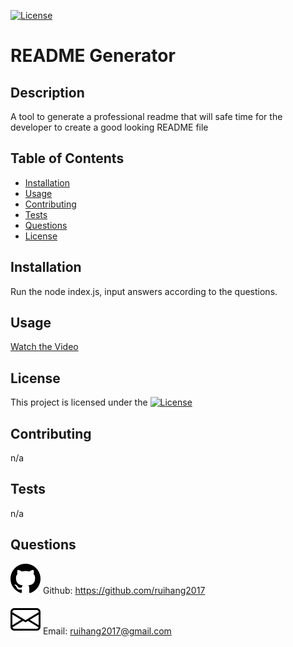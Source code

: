 [![License](https://img.shields.io/badge/License-MIT-blue.svg)](https://opensource.org/licenses/MIT)
  # README Generator
  ## Description 
  A tool to generate a professional readme that will safe time for the developer to create a good looking README file
  ## Table of Contents
  - [Installation](#installation)
  - [Usage](#usage)
  - [Contributing](#contributing)
  - [Tests](#tests)
  - [Questions](#questions)
  - [License](#license)
  ## Installation
  Run the node index.js, input answers according to the questions.
  ## Usage
  [Watch the Video](https://www.youtube.com/watch?v=your_video_id)
  ## License
  This project is licensed under the [![License](https://img.shields.io/badge/License-MIT-blue.svg)](https://opensource.org/licenses/MIT)
  ## Contributing
  n/a
  ## Tests
  n/a
  ## Questions
  ![githubIcon](./assest/icon/github.svg) Github: https://github.com/ruihang2017

  ![emailIcon](./assest/icon/envelope.svg)  Email: ruihang2017@gmail.com